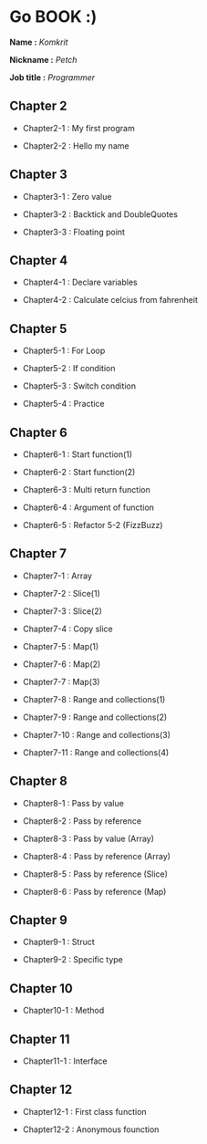 # Go BOOK :)

**Name :** *Komkrit*

**Nickname :** *Petch*

**Job title :** *Programmer*

## Chapter 2

* Chapter2-1 : My first program

* Chapter2-2 : Hello my name

## Chapter 3

* Chapter3-1 : Zero value

* Chapter3-2 : Backtick and DoubleQuotes

* Chapter3-3 : Floating point

## Chapter 4

* Chapter4-1 : Declare variables

* Chapter4-2 : Calculate celcius from fahrenheit

## Chapter 5

* Chapter5-1 : For Loop

* Chapter5-2 : If condition

* Chapter5-3 : Switch condition

* Chapter5-4 : Practice

## Chapter 6

* Chapter6-1 : Start function(1)

* Chapter6-2 : Start function(2)

* Chapter6-3 : Multi return function

* Chapter6-4 : Argument of function

* Chapter6-5 : Refactor 5-2 (FizzBuzz)

## Chapter 7

* Chapter7-1 : Array

* Chapter7-2 : Slice(1)

* Chapter7-3 : Slice(2)

* Chapter7-4 : Copy slice

* Chapter7-5 : Map(1)

* Chapter7-6 : Map(2)

* Chapter7-7 : Map(3)

* Chapter7-8 : Range and collections(1)

* Chapter7-9 : Range and collections(2)

* Chapter7-10 : Range and collections(3)

* Chapter7-11 : Range and collections(4)

## Chapter 8

* Chapter8-1 : Pass by value

* Chapter8-2 : Pass by reference

* Chapter8-3 : Pass by value (Array)

* Chapter8-4 : Pass by reference (Array)

* Chapter8-5 : Pass by reference (Slice)

* Chapter8-6 : Pass by reference (Map)

## Chapter 9

* Chapter9-1 : Struct

* Chapter9-2 : Specific type

## Chapter 10

* Chapter10-1 : Method

## Chapter 11

* Chapter11-1 : Interface

## Chapter 12

* Chapter12-1 : First class function

* Chapter12-2 : Anonymous founction